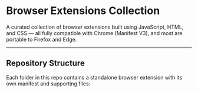 # Browser Extensions Collection

A curated collection of browser extensions built using JavaScript, HTML, and CSS — all fully compatible with Chrome (Manifest V3), and most are portable to Firefox and Edge.

---

## Repository Structure

Each folder in this repo contains a standalone browser extension with its own manifest and supporting files:

